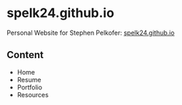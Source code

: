 # spelk24.github.io

Personal Website for Stephen Pelkofer: [spelk24.github.io](https://spelk24.github.io/)

## Content

- Home
- Resume
- Portfolio
- Resources
